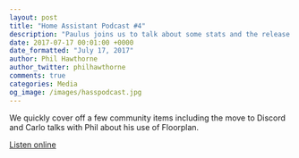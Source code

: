 ```yaml
---
layout: post
title: "Home Assistant Podcast #4"
description: "Paulus joins us to talk about some stats and the release of 0.47 and Petar tells us all about his Floorplan project for Home Assistant"
date: 2017-07-17 00:01:00 +0000
date_formatted: "July 17, 2017"
author: Phil Hawthorne
author_twitter: philhawthorne
comments: true
categories: Media
og_image: /images/hasspodcast.jpg
---
```


We quickly cover off a few community items including the move to Discord and Carlo talks with Phil about his use of Floorplan.

[Listen online][episode]

[episode]: https://hasspodcast.io/ha004/
